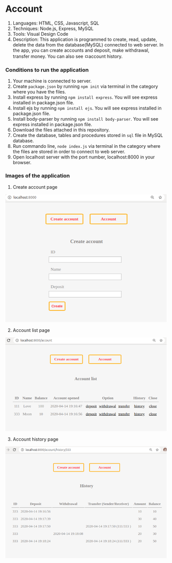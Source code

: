 # Account

1. Languages: HTML, CSS, Javascript, SQL
2. Techniques: Node.js, Express, MySQL
2. Tools: Visual Design Code
3. Description: This application is programmed to create, read, update, delete the data from the database(MySQL) connected to web server.
In the app, you can create accounts and deposit, make withdrawal, transfer money. You can also see ㅁaccount history.

### Conditions to run the application

1. Your machine is connected to server.
2. Create `package.json` by running `npm init` via terminal in the category where you have the files.
3. Install express by running `npm install express`. You will see express installed in package.json file.
4. Install ejs by running `npm install ejs`. You will see express installed in package.json file.
5. Install body-parser by running `npm install body-parser`. You will see express installed in package.json file.
6. Download the files attached in this repository.
7. Create the database, tables and procedures stored in `sql` file in MySQL database.
8. Run commando line, `node index.js` via terminal in the category where the files are stored in order to connect to web server.
9. Open localhost server with the port number, localhost:8000 in your browser.

### Images of the application

1. Create account page
<img src="/img/create.png" alt="create account page">

2. Account list page
<img src="/img/list.png" alt="account list page">

3. Account history page
<img src="/img/history.png" alt="account history page">
